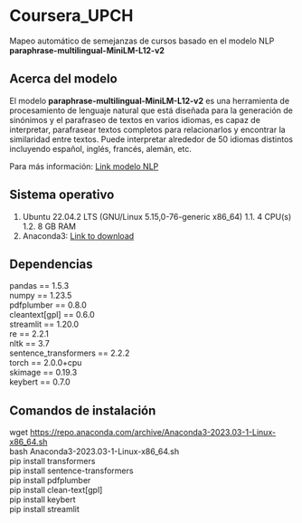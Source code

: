 # Coursera_UPCH
Mapeo automático de semejanzas de cursos basado en el modelo NLP **paraphrase-multilingual-MiniLM-L12-v2**

## Acerca del modelo

El modelo __paraphrase-multilingual-MiniLM-L12-v2__ es una herramienta de procesamiento de lenguaje natural que está diseñada para la generación de sinónimos y el parafraseo de textos en varios idiomas, es capaz de interpretar, parafrasear textos completos para relacionarlos y encontrar la similaridad entre textos. Puede interpretar alrededor de 50 idiomas distintos incluyendo español, inglés, francés, alemán, etc.

Para más información: [Link modelo NLP](https://huggingface.co/sentence-transformers/paraphrase-multilingual-MiniLM-L12-v2)

## Sistema operativo

1. Ubuntu 22.04.2 LTS (GNU/Linux 5.15,0-76-generic x86_64)
   1.1. 4 CPU(s)
   1.2. 8 GB RAM
2. Anaconda3: [Link to download](https://www.anaconda.com/download)

## Dependencias

pandas == 1.5.3<br/>
numpy == 1.23.5<br/>
pdfplumber == 0.8.0<br/>
cleantext[gpl] == 0.6.0<br/>
streamlit == 1.20.0<br/>
re == 2.2.1<br/>
nltk == 3.7<br/>
sentence_transformers == 2.2.2<br/>
torch == 2.0.0+cpu<br/>
skimage == 0.19.3<br/>
keybert == 0.7.0<br/>

## Comandos de instalación

wget https://repo.anaconda.com/archive/Anaconda3-2023.03-1-Linux-x86_64.sh<br/>
bash Anaconda3-2023.03-1-Linux-x86_64.sh<br/>
pip install transformers<br/>
pip install sentence-transformers<br/>
pip install pdfplumber<br/>
pip install clean-text[gpl]<br/>
pip install keybert<br/>
pip install streamlit<br/>
